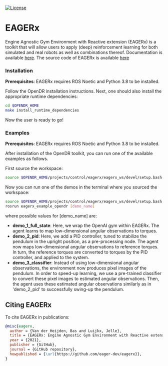 [![License](https://img.shields.io/badge/License-Apache_2.0-blue.svg)](https://opensource.org/licenses/Apache-2.0)

# EAGERx

Engine Agnostic Gym Environment with Reactive extension (EAGERx) is a toolkit that will allow users to apply (deep) reinforcement learning for both simulated and real robots as well as combinations thereof.
Documentation is available [here](../../../docs/reference/eagerx.md).
The source code of EAGERx is available [here](https://github.com/eager-dev/eagerx)

### Installation

**Prerequisites**: EAGERx requires ROS Noetic and Python 3.8 to be installed.

Follow the OpenDR installation instructions.
Next, one should also install the appropriate runtime dependencies:

```bash
cd $OPENDR_HOME
make install_runtime_dependencies
```

Now the user is ready to go!


### Examples

**Prerequisites**: EAGERx requires ROS Noetic and Python 3.8 to be installed.

After installation of the OpenDR toolkit, you can run one of the available examples as follows.

First source the workspace:

```bash
source $OPENDR_HOME/projects/control/eagerx/eagerx_ws/devel/setup.bash
```

Now you can run one of the demos in the terminal where you sourced the workspace:

```bash
source $OPENDR_HOME/projects/control/eagerx/eagerx_ws/devel/setup.bash
rosrun eagerx_example_opendr [demo_name]
```

where possible values for [demo_name] are:
- **demo_1_full_state**: Here, we wrap the OpenAI gym within EAGERx.
The agent learns to map low-dimensional angular observations to torques.
- **demo_2_pid**: Here, we add a PID controller, tuned to stabilize the pendulum in the upright position, as a pre-processing node.
The agent now maps low-dimensional angular observations to reference torques.
In turn, the reference torques are converted to torques by the PID controller, and applied to the system.
- **demo_3_classifier**: Instead of using low-dimensional angular observations, the environment now produces pixel images of the pendulum.
In order to speed-up learning, we use a pre-trained classifier to convert these pixel images to estimated angular observations.
Then, the agent uses these estimated angular observations similarly as in 'demo_2_pid' to successfully swing-up the pendulum.


## Citing EAGERx

To cite EAGERx in publications:
```bibtex
@misc{eagerx,
  author = {Van der Heijden, Bas and Luijkx, Jelle},
  title = {EAGERx: Engine Agnostic Gym Environment with Reactive extension},
  year = {2021},
  publisher = {GitHub},
  journal = {GitHub repository},
  howpublished = {\url{https://github.com/eager-dev/eagerx}},
}
```

